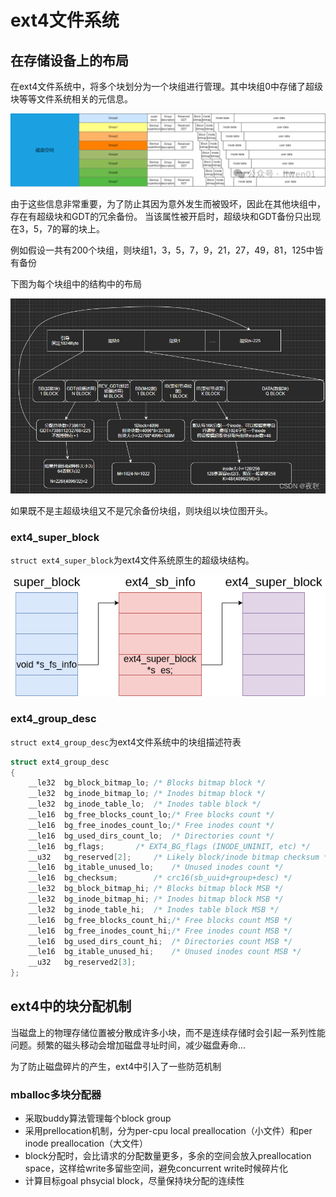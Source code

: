 # ext4文件系统

## 在存储设备上的布局

在ext4文件系统中，将多个块划分为一个块组进行管理。其中块组0中存储了超级块等等文件系统相关的元信息。

![Alt text](../image/image-1.png)

由于这些信息非常重要，为了防止其因为意外发生而被毁坏，因此在其他块组中，存在有超级块和GDT的冗余备份。
当该属性被开启时，超级块和GDT备份只出现在3，5，7的幂的块上。

例如假设一共有200个块组，则块组1，3，5，7，9，21，27，49，81，125中皆有备份

下图为每个块组中的结构中的布局

![Alt text](../image/块组布局.png)

如果既不是主超级块组又不是冗余备份块组，则块组以块位图开头。

### ext4_super_block

`struct ext4_super_block`为ext4文件系统原生的超级块结构。

![Alt text](ext4%E8%B6%85%E7%BA%A7%E5%9D%97.png)

### ext4_group_desc

`struct ext4_group_desc`为ext4文件系统中的块组描述符表

```c
struct ext4_group_desc
{
	__le32	bg_block_bitmap_lo;	/* Blocks bitmap block */
	__le32	bg_inode_bitmap_lo;	/* Inodes bitmap block */
	__le32	bg_inode_table_lo;	/* Inodes table block */
	__le16	bg_free_blocks_count_lo;/* Free blocks count */
	__le16	bg_free_inodes_count_lo;/* Free inodes count */
	__le16	bg_used_dirs_count_lo;	/* Directories count */
	__le16	bg_flags;		/* EXT4_BG_flags (INODE_UNINIT, etc) */
	__u32	bg_reserved[2];		/* Likely block/inode bitmap checksum */
	__le16  bg_itable_unused_lo;	/* Unused inodes count */
	__le16  bg_checksum;		/* crc16(sb_uuid+group+desc) */
	__le32	bg_block_bitmap_hi;	/* Blocks bitmap block MSB */
	__le32	bg_inode_bitmap_hi;	/* Inodes bitmap block MSB */
	__le32	bg_inode_table_hi;	/* Inodes table block MSB */
	__le16	bg_free_blocks_count_hi;/* Free blocks count MSB */
	__le16	bg_free_inodes_count_hi;/* Free inodes count MSB */
	__le16	bg_used_dirs_count_hi;	/* Directories count MSB */
	__le16  bg_itable_unused_hi;    /* Unused inodes count MSB */
	__u32	bg_reserved2[3];
};
```

## ext4中的块分配机制

当磁盘上的物理存储位置被分散成许多小块，而不是连续存储时会引起一系列性能问题。频繁的磁头移动会增加磁盘寻址时间，减少磁盘寿命...

为了防止磁盘碎片的产生，ext4中引入了一些防范机制

### mballoc多块分配器

* 采取buddy算法管理每个block group
* 采用prellocation机制，分为per-cpu local preallocation（小文件）和per inode preallocation（大文件）
* block分配时，会比请求的分配数量更多，多余的空间会放入preallocation space，这样给write多留些空间，避免concurrent write时候碎片化
* 计算目标goal phsycial block，尽量保持块分配的连续性
